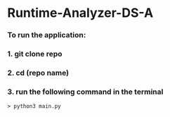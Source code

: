 # Runtime-Analyzer-DS-A

### To run the application:

### 1. git clone repo

### 2. cd (repo name)

### 3. run the following command in the terminal

    > python3 main.py